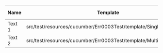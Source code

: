 |  Name  |                              Template                              | Single/Multi | Output Path |          File Pattern          | Output Path |
|--------|--------------------------------------------------------------------|--------------|-------------|--------------------------------|-------------|
| Text 1 | src/test/resources/cucumber/Err0003Test/template/SingleTemplate.vm | Single       | single      | Destination.xml                | duplicate   |
| Text 2 | src/test/resources/cucumber/Err0003Test/template/MultiTemplate.vm  | Multi        | multi       | Destination\_${CLASS_NAME}.xml | duplicate   |

